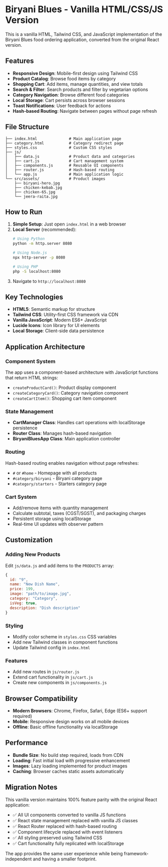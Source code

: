 # Biryani Blues - Vanilla HTML/CSS/JS Version

This is a vanilla HTML, Tailwind CSS, and JavaScript implementation of the Biryani Blues food ordering application, converted from the original React version.

## Features

- **Responsive Design**: Mobile-first design using Tailwind CSS
- **Product Catalog**: Browse food items by category
- **Shopping Cart**: Add items, manage quantities, and view totals
- **Search & Filter**: Search products and filter by vegetarian options  
- **Category Navigation**: Browse different food categories
- **Local Storage**: Cart persists across browser sessions
- **Toast Notifications**: User feedback for actions
- **Hash-based Routing**: Navigate between pages without page refresh

## File Structure

```
├── index.html              # Main application page
├── category.html           # Category redirect page  
├── styles.css              # Custom CSS styles
├── js/
│   ├── data.js             # Product data and categories
│   ├── cart.js             # Cart management system
│   ├── components.js       # Reusable UI components
│   ├── router.js           # Hash-based routing
│   └── app.js              # Main application logic
└── src/assets/             # Product images
    ├── biryani-hero.jpg
    ├── chicken-kebab.jpg
    ├── chicken-65.jpg
    └── jeera-raita.jpg
```

## How to Run

1. **Simple Setup**: Just open `index.html` in a web browser
2. **Local Server** (recommended): 
   ```bash
   # Using Python
   python -m http.server 8080
   
   # Using Node.js
   npx http-server -p 8080
   
   # Using PHP  
   php -S localhost:8080
   ```
3. Navigate to `http://localhost:8080`

## Key Technologies

- **HTML5**: Semantic markup for structure
- **Tailwind CSS**: Utility-first CSS framework via CDN
- **Vanilla JavaScript**: Modern ES6+ JavaScript
- **Lucide Icons**: Icon library for UI elements
- **Local Storage**: Client-side data persistence

## Application Architecture

### Component System
The app uses a component-based architecture with JavaScript functions that return HTML strings:
- `createProductCard()`: Product display component
- `createCategoryCard()`: Category navigation component  
- `createCartItem()`: Shopping cart item component

### State Management
- **CartManager Class**: Handles cart operations with localStorage persistence
- **Router Class**: Manages hash-based navigation
- **BiryaniBluesApp Class**: Main application controller

### Routing
Hash-based routing enables navigation without page refreshes:
- `#` or `#home` - Homepage with all products
- `#category/biryani` - Biryani category page
- `#category/starters` - Starters category page

### Cart System
- Add/remove items with quantity management
- Calculate subtotal, taxes (CGST/SGST), and packaging charges
- Persistent storage using localStorage
- Real-time UI updates with observer pattern

## Customization

### Adding New Products
Edit `js/data.js` and add items to the `PRODUCTS` array:
```javascript
{
  id: "9",
  name: "New Dish Name", 
  price: 199,
  image: "path/to/image.jpg",
  category: "Category",
  isVeg: true,
  description: "Dish description"
}
```

### Styling  
- Modify color scheme in `styles.css` CSS variables
- Add new Tailwind classes in component functions
- Update Tailwind config in `index.html`

### Features
- Add new routes in `js/router.js`
- Extend cart functionality in `js/cart.js`
- Create new components in `js/components.js`

## Browser Compatibility

- **Modern Browsers**: Chrome, Firefox, Safari, Edge (ES6+ support required)
- **Mobile**: Responsive design works on all mobile devices
- **Offline**: Basic offline functionality via localStorage

## Performance

- **Bundle Size**: No build step required, loads from CDN
- **Loading**: Fast initial load with progressive enhancement
- **Images**: Lazy loading implemented for product images
- **Caching**: Browser caches static assets automatically

## Migration Notes

This vanilla version maintains 100% feature parity with the original React application:
- ✅ All UI components converted to vanilla JS functions
- ✅ React state management replaced with vanilla JS classes
- ✅ React Router replaced with hash-based routing  
- ✅ Component lifecycle replaced with event listeners
- ✅ All styling preserved using Tailwind CSS
- ✅ Cart functionality fully replicated with localStorage

The app provides the same user experience while being framework-independent and having a smaller footprint.